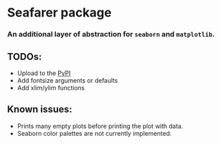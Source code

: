 # Seafarer package
### An additional layer of abstraction for `seaborn` and `matplotlib`.


## TODOs:
* Upload to the [PyPI](https://packaging.python.org/tutorials/packaging-projects/) 
* Add fontsize arguments or defaults  
* Add xlim/ylim functions
  
## Known issues:  
* Prints many empty plots before printing the plot with data.
* Seaborn color palettes are not currently implemented.  

